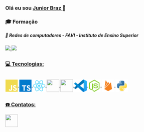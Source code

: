 ### Olá eu sou <a href="https://www.linkedin.com/in/jose-braz-junior/" > Junior Braz </a>👋

<h3 align="left"> 🎓 Formação </h3>

  <h5 align="left">
    🚀 Redes de computadores  - FAVI - Instituto de Ensino Superior
  </h5>

  <div>
  <a href="https://github.com/juniorbraz93">
  <img height="180em" src="https://github-readme-stats.vercel.app/api?username=juniorbraz93&show_icons=true&theme=tokyonight&include_all_commits=true&count_private=true"/>
  <img height="180em" src="https://github-readme-stats.vercel.app/api/top-langs/?username=juniorbraz93&layout=compact&langs_count=7&theme=tokyonight"/>
</div>
 
 ## <h3 align="left"> 💻 Tecnologias: </h3>
  
  <div style="display: inline_block"><br>
  <img align="center"  height="40" width="40" src="https://raw.githubusercontent.com/devicons/devicon/master/icons/javascript/javascript-plain.svg">
  <img align="center" height="40" width="40" src="https://raw.githubusercontent.com/devicons/devicon/master/icons/typescript/typescript-plain.svg">
  <img align="center"  height="40" width="40" src="https://raw.githubusercontent.com/devicons/devicon/master/icons/react/react-original.svg">
  <img align="center"  height="40" width="40" src="https://cdn.jsdelivr.net/gh/devicons/devicon/icons/html5/html5-original-wordmark.svg" />
  <img align="center"  height="40" width="40" src="https://cdn.jsdelivr.net/gh/devicons/devicon/icons/css3/css3-original-wordmark.svg" />
  <img align="center"  height="40" width="40" src="https://github.com/devicons/devicon/blob/master/icons/vscode/vscode-original.svg">
  <img align="center"  height="40" width="40" src="https://github.com/devicons/devicon/blob/master/icons/nodejs/nodejs-original.svg">
  <img align="center"  height="40" width="40" src="https://github.com/devicons/devicon/blob/master/icons/firebase/firebase-plain.svg">
  <img align="center"  height="40" width="40" src="https://raw.githubusercontent.com/devicons/devicon/master/icons/python/python-original.svg">

 ## <h3 align="left"> ☎️ Contatos: </h3>

<img align="center"  height="40" width="40" href="https://www.linkedin.com/in/jose-braz-junior/" src="https://cdn.jsdelivr.net/gh/devicons/devicon/icons/linkedin/linkedin-original.svg"/>

<!-- https://wa.me/5527999040472 -->
       
</div>

